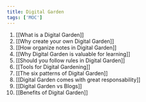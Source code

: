 ```yaml
---
title: Digital Garden
tags: ['MOC']
---
```


1. [[What is a Digital Garden]]
2. [[Why create your own Digital Garden]]
3. [[How organize notes in Digital Garden]]
4. [[Why Digital Garden is valuable for learning]]
5. [[Should you follow rules in Digital Garden]]
6. [[Tools for Digital Gardening]]
7. [[The six patterns of Digital Garden]]
8. [[Digital Garden comes with great responsability]]
9. [[Digital Garden vs Blogs]]
10. [[Benefits of Digital Garden]]